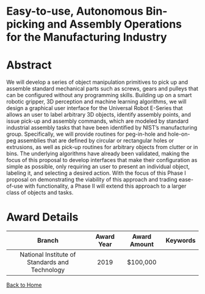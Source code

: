 
Easy-to-use, Autonomous Bin-picking and Assembly Operations for the Manufacturing Industry
==========================================================================================

# Abstract


We will develop a series of object manipulation primitives to pick up and assemble standard mechanical parts such as screws, gears and pulleys that can be configured without any programming skills. Building up on a smart robotic gripper, 3D perception and machine learning algorithms, we will design a graphical user interface for the Universal Robot E-Series that allows an user to label arbitrary 3D objects, identify assembly points, and issue pick-up and assembly commands, which are modeled by standard industrial assembly tasks that have been identified by NIST’s manufacturing group. Specifically, we will provide routines for peg-in-hole and hole-on-peg assemblies that are defined by circular or rectangular holes or extrusions, as well as pick-up routines for arbitrary objects from clutter or in bins. The underlying algorithms have already been validated, making the focus of this proposal to develop interfaces that make their configuration as simple as possible, only requiring an user to present an individual object, labeling it, and selecting a desired action. With the focus of this Phase I proposal on demonstrating the viability of this approach and trading ease-of-use with functionality, a Phase II will extend this approach to a larger class of objects and tasks.  

# Award Details

|Branch|Award Year|Award Amount|Keywords|
| :---: | :---: | :---: | :---: |
|National Institute of Standards and Technology|2019|$100,000||
  
  


[Back to Home](https://github.com/chrischow/dod_sbir_awards/Reports/JT/#74)